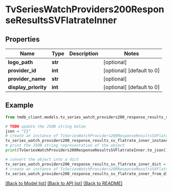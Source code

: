 # TvSeriesWatchProviders200ResponseResultsSVFlatrateInner


## Properties

Name | Type | Description | Notes
------------ | ------------- | ------------- | -------------
**logo_path** | **str** |  | [optional] 
**provider_id** | **int** |  | [optional] [default to 0]
**provider_name** | **str** |  | [optional] 
**display_priority** | **int** |  | [optional] [default to 0]

## Example

```python
from tmdb_client.models.tv_series_watch_providers200_response_results_sv_flatrate_inner import TvSeriesWatchProviders200ResponseResultsSVFlatrateInner

# TODO update the JSON string below
json = "{}"
# create an instance of TvSeriesWatchProviders200ResponseResultsSVFlatrateInner from a JSON string
tv_series_watch_providers200_response_results_sv_flatrate_inner_instance = TvSeriesWatchProviders200ResponseResultsSVFlatrateInner.from_json(json)
# print the JSON string representation of the object
print(TvSeriesWatchProviders200ResponseResultsSVFlatrateInner.to_json())

# convert the object into a dict
tv_series_watch_providers200_response_results_sv_flatrate_inner_dict = tv_series_watch_providers200_response_results_sv_flatrate_inner_instance.to_dict()
# create an instance of TvSeriesWatchProviders200ResponseResultsSVFlatrateInner from a dict
tv_series_watch_providers200_response_results_sv_flatrate_inner_from_dict = TvSeriesWatchProviders200ResponseResultsSVFlatrateInner.from_dict(tv_series_watch_providers200_response_results_sv_flatrate_inner_dict)
```
[[Back to Model list]](../README.md#documentation-for-models) [[Back to API list]](../README.md#documentation-for-api-endpoints) [[Back to README]](../README.md)


